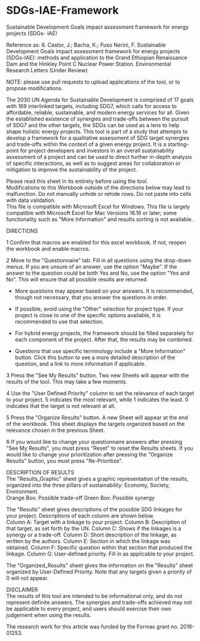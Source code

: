 # SDGs-IAE-Framework
Sustainable Development Goals impact assessment framework for energy projects (SDGs- IAE)

Reference as: 6.	Castor, J.; Bacha, K.; Fuso Nerini, F. Sustainable Development Goals impact assessment framework for energy projects (SDGs-IAE): methods and application to the Grand Ethiopian Renaissance Dam and the Hinkley Point C Nuclear Power Station. Environmental Research Letters (Under Review)

NOTE: please use pull requests to upload applications of the tool, or to propose modifications.

The 2030 UN Agenda for Sustainable Development is comprised of 17 goals with 169 interlinked targets, including SDG7, which calls for access to affordable, reliable, sustainable, and modern energy services for all. Given the established existence of synergies and trade-offs between the pursuit of SDG7 and the other targets, the SDGs can be used as a lens to help shape holistic energy projects. This tool is part of a study that attempts to develop a framework for a qualitative assessment of SDG target synergies and trade-offs within the context of a given energy project.  It is a starting-point for project developers and investors in an overall sustainability assessment of a project and can be used to direct further in-depth analysis of specific interactions, as well as to suggest areas for collaboration or mitigation to improve the sustainability of the project. 	
	
Please read this sheet in its entirety before using the tool. 	
Modifications to this Workbook outside of the directions below may lead to malfunction. Do not manually unhide or rehide rows. Do not paste into cells with data validation.	
This file is compatible with Microsoft Excel for Windows. This file is largely compatible with Microsoft Excel for Mac Versions 16.16 or later; some functionality such as "More Information" and results sorting is not available.	
	
DIRECTIONS	
	
1	Confirm that macros are enabled for this excel workbook. If not, reopen the workbook and enable macros. 
	
2	Move to the "Questionnaire" tab. Fill in all questions using the drop-down menus. If you are unsure of an answer, use the option "Maybe". If the answer to the question could be both Yes and No, use the option "Yes and No". This will ensure that all possible results are returned. 
	
*	More questions may appear based on your answers. It is recommended, though not necessary, that you answer the questions in order. 
	
*	If possible, avoid using the "Other" selection for project type. If your project is close to one of the specific options available, it is recommended to use that selection.
	
*	For hybrid energy projects, the framework should be filled separately for each component of the project. After that, the results may be combined.
	
*	Questions that use specific terminology include a "More Information" button. Click this button to see a more detailed description of the question, and a link to more information if applicable.
	
3	Press  the "See My Results" button. Two new Sheets will appear with the results of the tool. This may take a few moments. 
	
4	Use the "User Defined Priority" column to set the relevance of each target to your project. 5 indicates the most relevant, while 1 indicates the least. 0 indicates that the target is not relevant at all.
	
5	Press the "Organize Results" button. A new Sheet will appear at the end of the workbook. This sheet displays the targets organized based on the relevance chosen in the previous Sheet. 
	
6	If you would like to change your questionnaire answers after pressing "See My Results", you must press "Reset" to reset the Results sheets. If you would like to change your prioritization after pressing the "Organize Results" button, you must press "Re-Prioritize".
	
DESCRIPTION OF RESULTS	
The "Results_Graphic" sheet gives a graphic representation of the results, organized into the three pillars of sustainability: Economy, Society, Environment.	
	Orange Box: Possible trade-off
	Green Box: Possible synergy 
	
The "Results" sheet gives descriptions of the possible SDG linkages for your project. Descriptions of each column are shown below. 	
	Column A: Target with a linkage to your project.
	Column B: Description of that target, as set forth by the UN.
	Column C: Shows if the linkages is a synergy or a trade-off.
	Column D: Short description of the linkage, as written by the authors. 
	Column E: Section in which the linkage was obtained. 
	Column F: Specific question within that section that produced the linkage. 
	Column G: User-defined priority. Fill in as applicable to your project. 
	
The "Organized_Results" sheet gives the information on the "Results" sheet organized by User-Defined Priority. Note that any targets given a priority of 0 will not appear. 	
	
DISCLAIMER	
The results of this tool are intended to be informational only, and do not represent definite answers. The synergies and trade-offs achieved may not be applicable to every project, and users should exercise their own judgement when using the results. 	
	
The research work for this article was funded by the Formas grant no. 2018-01253.	
